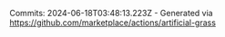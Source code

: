 Commits: 2024-06-18T03:48:13.223Z - Generated via https://github.com/marketplace/actions/artificial-grass
<br>
